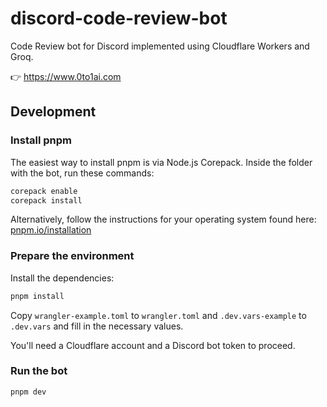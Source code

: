 # discord-code-review-bot

Code Review bot for Discord implemented using Cloudflare Workers and Groq.

👉 https://www.0to1ai.com

## Development

### Install pnpm

The easiest way to install pnpm is via Node.js Corepack. Inside the folder with the bot, run these commands:

```bash
corepack enable
corepack install
```

Alternatively, follow the instructions for your operating system found here: [pnpm.io/installation](https://pnpm.io/installation)

### Prepare the environment

Install the dependencies:

```bash
pnpm install
```

Copy `wrangler-example.toml` to `wrangler.toml` and `.dev.vars-example` to `.dev.vars` and fill in the necessary values.

You'll need a Cloudflare account and a Discord bot token to proceed.

### Run the bot

```bash
pnpm dev
```

